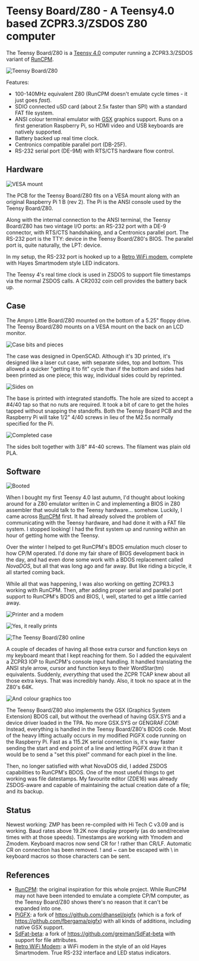 # Teensy Board/Z80 - A Teensy4.0 based ZCPR3.3/ZSDOS Z80 computer

The Teensy Board/Z80 is a
[Teensy 4.0](https://www.pjrc.com/store/teensy40.html) computer running a
ZCPR3.3/ZSDOS variant of [RunCPM](https://github.com/MockbaTheBorg/RunCPM).

![Teensy Board/Z80](images/01%20-%20TeensyBoardZ80.jpg "The Teensy Board/Z80")

Features:
* 100-140MHz equivalent Z80 (RunCPM doesn't emulate cycle times - it just goes *fast*).
* SDIO connected uSD card (about 2.5x faster than SPI) with a standard FAT file system.
* ANSI colour terminal emulator with [GSX](https://github.com/mecparts/pigfx)
graphics support. Runs on a first generation Raspberry Pi, so HDMI video
and USB keyboards are natively supported.
* Battery backed up real time clock.
* Centronics compatible parallel port (DB-25F).
* RS-232 serial port (DE-9M) with RTS/CTS hardware flow control.

## Hardware

![VESA mount](images/02%20-%20on%20the%20VESA%20mount.jpg "The Teensy Board/Z80 and the Raspberry Pi on the VESA mount")

The PCB for the Teensy Board/Z80 fits on a VESA mount along with an
original Raspberry Pi 1 B (rev 2). The Pi is the ANSI console used by
the Teensy Board/Z80.

Along with the internal connection to the ANSI terminal, the Teensy Board/Z80
has two vintage I/O ports: an RS-232 port with a DE-9 connector, with
RTS/CTS handshaking, and a Centronics parallel port. The RS-232 port is
the TTY: device in the Teensy Board/Z80's BIOS. The parallel port is,
quite naturally, the LPT: device.

In my setup, the RS-232 port is hooked up to a
[Retro WiFi modem](https://github.com/mecparts/RetroWiFiModem), complete
with Hayes Smartmodem style LED indicators.

The Teensy 4's real time clock is used in ZSDOS to support file timestamps
via the normal ZSDOS calls. A CR2032 coin cell provides the battery back up.

## Case

The Ampro Little Board/Z80 mounted on the bottom of a 5.25" floppy drive.
The Teensy Board/Z80 mounts on a VESA mount on the back on an LCD monitor.

![Case bits and pieces](images/03%20-%20sides%20and%20top.jpg "The case bits and pieces")

The case was designed in OpenSCAD. Although it's 3D printed, it's designed
like a laser cut case, with separate sides, top and bottom. This allowed
a quicker "getting it to fit" cycle than if the bottom and sides had been
printed as one piece; this way, individual sides could by reprinted.

![Sides on](images/04%20-%20sides%20on.jpg "Sides on")

The base is printed with integrated standoffs. The hole are sized to accept
a #4/40 tap so that no nuts are required. It took a bit of care to get the
holes tapped without snapping the standoffs. Both the Teensy Board PCB and
the Raspberry Pi will take 1/2" 4/40 screws in lieu of the M2.5s normally
specified for the Pi.

![Completed case](images/05%20-%20cased.jpg "The completed case")

The sides bolt together with 3/8" #4-40 screws. The filament was plain old
PLA.

## Software

![Booted](images/06%20-%20booted.jpg "Booted")

When I bought my first Teensy 4.0 last autumn, I'd thought about looking
around for a Z80 emulator written in C and implementing a BIOS in Z80
assembler that would talk to the Teensy hardware... somehow. Luckily, I
came across [RunCPM](https://github.com/MockbaTheBorg/RunCPM) first. It
had already solved the problem of communicating with the Teensy
hardware, and had done it with a FAT file system. I stopped looking! I
had the first system up and running within an hour of getting home with
the Teensy.

Over the winter I helped to get RunCPM's BDOS emulation much closer to
how CP/M operated. I'd done my fair share of BIOS development back in
the day, and had even done some work with a BDOS replacement called
*NovaDOS*, but all that was long ago and far away. But like riding a
bicycle, it all started coming back.


While all that was happening, I was also working on getting ZCPR3.3
working with RunCPM. Then, after adding proper serial and parallel port
support to RunCPM's BDOS and BIOS, I, well, started to get a little
carried away.

![Printer and a modem](images/07%20-%20printer%20and%20a%20modem.jpg "The printer and the modem")

![Yes, it really prints](images/08%20-%20printout.jpg "Yes, it really prints")

![The Teensy Board/Z80 online](images/09%20-%20online.jpg "The Teensy Board/Z80 online")

A couple of decades of having all those extra cursor and function keys
on my keyboard meant that I kept reaching for them. So I added the
equivalent a ZCPR3 IOP to RunCPM's console input handling. It handled
translating the ANSI style arrow, cursor and function keys to their
WordStar(tm) equivalents. Suddenly, *everything* that used the ZCPR TCAP
knew about all those extra keys. That was incredibly handy. Also, it took
no space at in the Z80's 64K.

![And colour graphics too](images/10%20-%20graphics.jpg "And colour graphics too")

The Teensy Board/Z80 also implements the GSX (Graphics System Extension)
BDOS call, but without the overhead of having GSX.SYS and a device
driver loaded in the TPA. No more GSX.SYS or GENGRAF.COM! Instead,
everything is handled in the Teensy Board/Z80's BDOS code. Most of the heavy
lifting actually occurs in my modified PiGFX code running on the
Raspberry Pi. Fast as a 115.2K serial connection is, it's way faster
sending the start and end point of a line and letting PiGFX draw it than
it would be to send a "set this pixel" command for each pixel in the
line.

Then, no longer satisfied with what NovaDOS did, I added ZSDOS
capabilities to RunCPM's BDOS. One of the most useful things to get
working was file datestamps. My favourite editor (ZDE16) was already
ZSDOS-aware and capable of maintaining the actual creation date of a
file; and its backup.

## Status

Newest working: ZMP has been re-compiled with Hi Tech C v3.09 and is
working. Baud rates above 19.2K now display properly (as do send/receive
times with at those speeds). Timestamps are working with Ymodem and
Zmodem. Keyboard macros now send CR for ! rather than CR/LF. Automatic
CR on connection has been removed. ! and ~ can be escaped with \ in
keyboard macros so those characters can be sent.

## References

* [RunCPM](https://github.com/MockbaTheBorg/RunCPM): the original
inspiration for this whole project. While RunCPM may not have been
intended to emulate a complete CP/M computer, as the Teensy Board/Z80
shows there's no reason that it can't be expanded into one.
* [PiGFX](https://github.com/mecparts/pigfx): a fork of 
https://github.com/dhansel/pigfx (which is a fork of 
https://github.com/fbergama/pigfx) with all kinds of additions, including
native GSX support.
* [SdFat-beta](https://github.com/mecparts/SdFat-beta): a fork of
https://github.com/greiman/SdFat-beta with support for file attributes.
* [Retro WiFi Modem](https://github.com/mecparts/RetroWiFiModem): a 
WiFi modem in the style of an old Hayes Smartmodem. True RS-232 interface
and LED status indicators.


